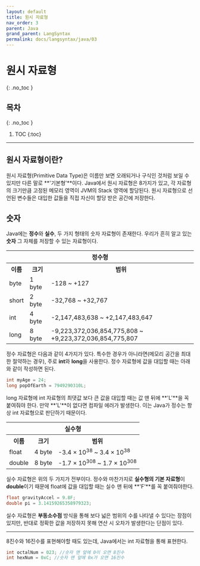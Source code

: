 ```yaml
---
layout: default
title: 원시 자료형
nav_order: 3
parent: Java
grand_parent: LangSyntax
permalink: docs/langsyntax/java/03
---
```


# 원시 자료형
{: .no_toc }

## 목차
{: .no_toc }

1. TOC
{:toc}

---

## 원시 자료형이란?
원시 자료형(Primitive Data Type)은 이름만 보면 오래되거나 구식인 것처럼 보일 수 있지만 다른 말로 **'기본형'**이다. Java에서 원시 자료형은 8가지가 있고, 각 자료형의 크기만큼 고정된 메모리 영역이 JVM의 Stack 영역에 할당된다. 원시 자료형으로 선언된 변수들은 대입한 값들을 직접 자신이 할당 받은 공간에 저장한다.

## 숫자
Java에는 **정수**와 **실수**, 두 가지 형태의 숫자 자료형이 존재한다. 우리가 흔히 알고 있는 **숫자** 그 자체를 저장할 수 있는 자료형이다.

<table>
    <tr>
        <th colspan="3">정수형</th>
    </tr>
    <tr>
        <th>이름</th>
        <th>크기</th>
        <th>범위</th>
    </tr>
    <tr>
        <td>byte</td>
        <td>1 byte</td>
        <td>-128 ~ +127</td>
    </tr>
    <tr>
        <td>short</td>
        <td>2 byte</td>
        <td>-32,768 ~ +32,767</td>
    </tr>
    <tr>
        <td>int</td>
        <td>4 byte</td>
        <td>-2,147,483,638 ~ +2,147,483,647</td>
    </tr>
    <tr>
        <td>long</td>
        <td>8 byte</td>
        <td>-9,223,372,036,854,775,808 ~ +9,223,372,036,854,775,807</td>
    </tr>
</table>

정수 자료형은 다음과 같이 4가지가 있다. 특수한 경우가 아니라면(메모리 공간을 최대한 절약하는 경우), 주로 **int**와 **long**을 사용한다. 정수 자료형에 값을 대입할 때는 아래와 같이 작성하면 된다.

```java
int myAge = 24;
long popOfEarth = 7949290310L;
```

long 자료형에 int 자료형의 최댓값 보다 큰 값을 대입할 때는 값 맨 뒤에 **'L'**을 꼭 붙여줘야 한다. 만약 **'L'**이 없다면 컴파일 에러가 발생한다. 이는 Java가 정수는 항상 int 자료형으로 판단하기 때문이다.


<table>
    <tr>
        <th colspan="3">실수형</th>
    </tr>
    <tr>
        <th>이름</th>
        <th>크기</th>
        <th>범위</th>
    </tr>
    <tr>
        <td>float</td>
        <td>4 byte</td>
        <td>-3.4 × 10<sup>38</sup> ~ 3.4 × 10<sup>38</sup></td>
    </tr>
    <tr>
        <td>double</td>
        <td>8 byte</td>
        <td>-1.7 × 10<sup>308</sup> ~ 1.7 × 10<sup>308</sup></td>
    </tr>
</table>

실수 자료형은 위의 두 가지가 전부이다. 정수와 마찬가지로 **실수형의 기본 자료형**이 **double**이기 때문에 float에 값을 대입할 때는 실수 맨 뒤에 **'F'**를 꼭 붙여줘야한다.

```java
float gravityAccel = 9.8F;
double pi = 3.14159265358979323;
```

실수 자료형은 **부동소수점** 방식을 통해 보다 넓은 범위의 수를 나타낼 수 있다는 장점이 있지만, 반대로 정확한 값을 저장하지 못해 연산 시 오차가 발생한다는 단점이 있다.

---

8진수와 16진수를 표현해야할 때도 있는데, Java에서는 int 자료형을 통해 표현한다.

```java
int octalNum = 023; //숫자 맨 앞에 0이 오면 8진수
int hexNum = 0xC; //숫자 맨 앞에 0x가 오면 16진수
```
